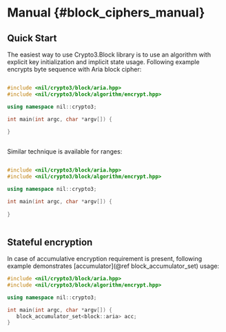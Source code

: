 # Manual {#block_ciphers_manual} #

## Quick Start ##

The easiest way to use Crypto3.Block library is to use an algorithm with explicit key initialization and
 implicit state usage. Following example encrypts byte sequence with Aria block cipher:
 
```cpp

#include <nil/crypto3/block/aria.hpp>
#include <nil/crypto3/block/algorithm/encrypt.hpp>

using namespace nil::crypto3;

int main(int argc, char *argv[]) {
    
}
 
```

Similar technique is available for ranges:

```cpp

#include <nil/crypto3/block/aria.hpp>
#include <nil/crypto3/block/algorithm/encrypt.hpp>

using namespace nil::crypto3;

int main(int argc, char *argv[]) {
    
}
 
```

## Stateful encryption ##

In case of accumulative encryption requirement is present, following example demonstrates 
[accumulator](@ref block_accumulator_set) usage:

```cpp
#include <nil/crypto3/block/aria.hpp>
#include <nil/crypto3/block/algorithm/encrypt.hpp>

using namespace nil::crypto3;

int main(int argc, char *argv[]) {
   block_accumulator_set<block::aria> acc;
}
```
